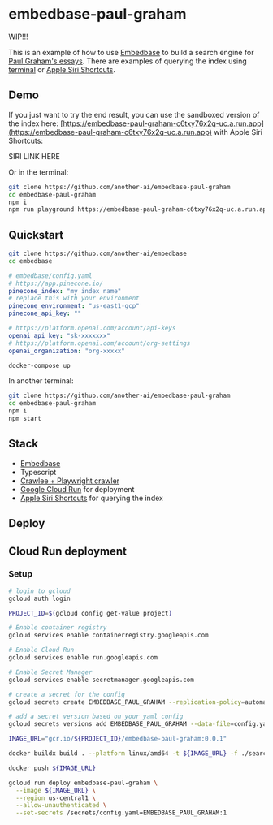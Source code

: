 # embedbase-paul-graham



WIP!!!

This is an example of how to use [Embedbase](https://github.com/another-ai/embedbase) to build a search engine for [Paul Graham's essays](http://www.paulgraham.com/articles.html).
There are examples of querying the index using [terminal](linkhere) or [Apple Siri Shortcuts](linkhere).

## Demo

If you just want to try the end result, you can use the sandboxed version of the index here: [https://embedbase-paul-graham-c6txy76x2q-uc.a.run.app](https://embedbase-paul-graham-c6txy76x2q-uc.a.run.app) with Apple Siri Shortcuts:

SIRI LINK HERE

Or in the terminal:

```bash
git clone https://github.com/another-ai/embedbase-paul-graham
cd embedbase-paul-graham
npm i
npm run playground https://embedbase-paul-graham-c6txy76x2q-uc.a.run.app
```

## Quickstart


```bash
git clone https://github.com/another-ai/embedbase
cd embedbase
```

```yaml
# embedbase/config.yaml
# https://app.pinecone.io/
pinecone_index: "my index name"
# replace this with your environment
pinecone_environment: "us-east1-gcp"
pinecone_api_key: ""

# https://platform.openai.com/account/api-keys
openai_api_key: "sk-xxxxxxx"
# https://platform.openai.com/account/org-settings
openai_organization: "org-xxxxx"
```

```bash
docker-compose up
```

In another terminal:

```bash
git clone https://github.com/another-ai/embedbase-paul-graham
cd embedbase-paul-graham
npm i
npm start
```


## Stack

- [Embedbase](https://github.com/another-ai/embedbase)
- Typescript
- [Crawlee + Playwright crawler](https://crawlee.dev/docs/examples/playwright-crawler)
- [Google Cloud Run](https://cloud.google.com/run) for deployment
- [Apple Siri Shortcuts](linkhere.) for querying the index

## Deploy

## Cloud Run deployment

### Setup

```bash
# login to gcloud
gcloud auth login

PROJECT_ID=$(gcloud config get-value project)

# Enable container registry
gcloud services enable containerregistry.googleapis.com

# Enable Cloud Run
gcloud services enable run.googleapis.com

# Enable Secret Manager
gcloud services enable secretmanager.googleapis.com

# create a secret for the config
gcloud secrets create EMBEDBASE_PAUL_GRAHAM --replication-policy=automatic

# add a secret version based on your yaml config
gcloud secrets versions add EMBEDBASE_PAUL_GRAHAM --data-file=config.yaml

IMAGE_URL="gcr.io/${PROJECT_ID}/embedbase-paul-graham:0.0.1"

docker buildx build . --platform linux/amd64 -t ${IMAGE_URL} -f ./search/Dockerfile

docker push ${IMAGE_URL}

gcloud run deploy embedbase-paul-graham \
  --image ${IMAGE_URL} \
  --region us-central1 \
  --allow-unauthenticated \
  --set-secrets /secrets/config.yaml=EMBEDBASE_PAUL_GRAHAM:1
```

